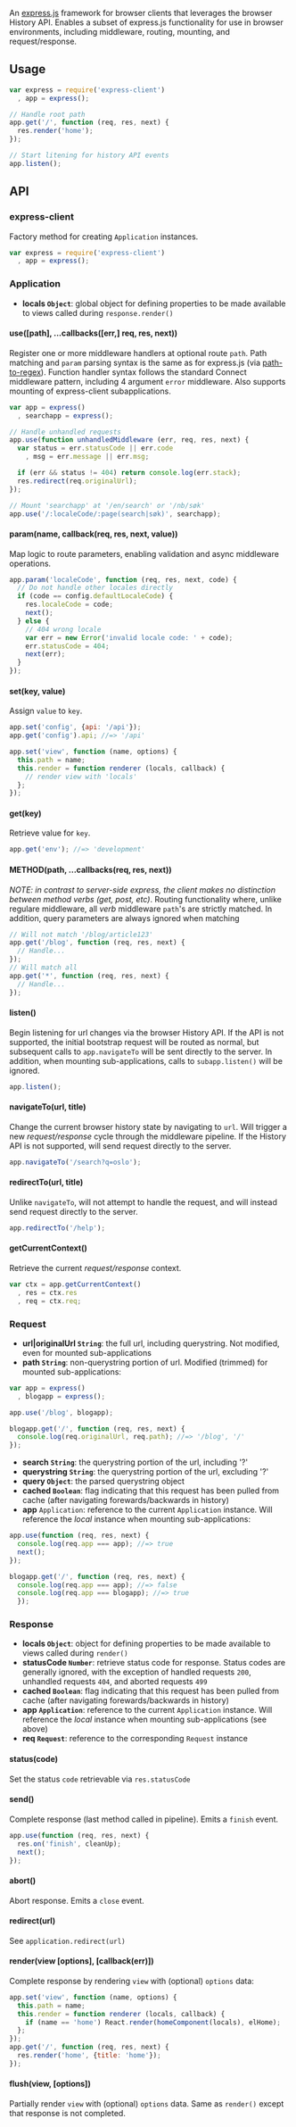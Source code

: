 An [express.js](http://expressjs.com) framework for browser clients that leverages the browser History API. Enables a subset of express.js functionality for use in browser environments, including middleware, routing, mounting, and request/response.

## Usage
```js
var express = require('express-client')
  , app = express();

// Handle root path
app.get('/', function (req, res, next) {
  res.render('home');
});

// Start litening for history API events
app.listen();
```

## API

### express-client
Factory method for creating `Application` instances.

```js
var express = require('express-client')
  , app = express();
```

### Application
- **locals `Object`**: global object for defining properties to be made available to views called during `response.render()`

#### use([path], ...callbacks([err,] req, res, next))
Register one or more middleware handlers at optional route `path`. Path matching and `param` parsing syntax is the same as for express.js (via [path-to-regex](https://github.com/pillarjs/path-to-regexp)). Function handler syntax follows the standard Connect middleware pattern, including 4 argument `error` middleware. Also supports mounting of express-client subapplications.
```js
var app = express()
  , searchapp = express();

// Handle unhandled requests
app.use(function unhandledMiddleware (err, req, res, next) {
  var status = err.statusCode || err.code
    , msg = err.message || err.msg;

  if (err && status != 404) return console.log(err.stack);
  res.redirect(req.originalUrl);
});

// Mount 'searchapp' at '/en/search' or '/nb/søk'
app.use('/:localeCode/:page(search|søk)', searchapp);
```

#### param(name, callback(req, res, next, value))
Map logic to route parameters, enabling validation and async middleware operations.
```js
app.param('localeCode', function (req, res, next, code) {
  // Do not handle other locales directly
  if (code == config.defaultLocaleCode) {
    res.localeCode = code;
    next();
  } else {
    // 404 wrong locale
    var err = new Error('invalid locale code: ' + code);
    err.statusCode = 404;
    next(err);
  }
});
```

#### set(key, value)
Assign `value` to `key`.
```js
app.set('config', {api: '/api'});
app.get('config').api; //=> '/api'

app.set('view', function (name, options) {
  this.path = name;
  this.render = function renderer (locals, callback) {
    // render view with 'locals'
  };
});
```

#### get(key)
Retrieve value for `key`.
```js
app.get('env'); //=> 'development'
```

#### METHOD(path, ...callbacks(req, res, next))
*NOTE: in contrast to server-side express, the client makes no distinction between method verbs (get, post, etc)*. Routing functionality where, unlike regulare middleware, all *verb* middleware `path`'s are strictly matched. In addition, query parameters are always ignored when matching
```js
// Will not match '/blog/article123'
app.get('/blog', function (req, res, next) {
  // Handle...
});
// Will match all
app.get('*', function (req, res, next) {
  // Handle...
});
```

#### listen()
Begin listening for url changes via the browser History API. If the API is not supported, the initial bootstrap request will be routed as normal, but subsequent calls to `app.navigateTo` will be sent directly to the server. In addition, when mounting sub-applications, calls to `subapp.listen()` will be ignored.
```js
app.listen();
```

#### navigateTo(url, title)
Change the current browser history state by navigating to `url`. Will trigger a new *request/response* cycle through the middleware pipeline. If the History API is not supported, will send request directly to the server.
```js
app.navigateTo('/search?q=oslo');
```

#### redirectTo(url, title)
Unlike `navigateTo`, will not attempt to handle the request, and will instead send request directly to the server.
```js
app.redirectTo('/help');
```

#### getCurrentContext()
Retrieve the current *request/response* context.
```js
var ctx = app.getCurrentContext()
  , res = ctx.res
  , req = ctx.req;
```

### Request
- **url|originalUrl `String`**: the full url, including querystring. Not modified, even for mounted sub-applications
- **path `String`**: non-querystring portion of url. Modified (trimmed) for mounted sub-applications:
```js
var app = express()
  , blogapp = express();

app.use('/blog', blogapp);

blogapp.get('/', function (req, res, next) {
  console.log(req.originalUrl, req.path); //=> '/blog', '/'
});
```
- **search `String`**: the querystring portion of the url, including '?'
- **querystring `String`**: the querystring portion of the url, excluding '?'
- **query `Object`**: the parsed querystring object
- **cached `Boolean`**: flag indicating that this request has been pulled from cache (after navigating forewards/backwards in history)
- **app** `Application`: reference to the current `Application` instance. Will reference the *local* instance when mounting sub-applications:
```js
app.use(function (req, res, next) {
  console.log(req.app === app); //=> true
  next();
});

blogapp.get('/', function (req, res, next) {
  console.log(req.app === app); //=> false
  console.log(req.app === blogapp); //=> true
  });
```

### Response
- **locals `Object`**: object for defining properties to be made available to views called during `render()`
- **statusCode `Number`**: retrieve status code for response. Status codes are generally ignored, with the exception of handled requests `200`, unhandled requests `404`, and aborted requests `499`
- **cached `Boolean`**: flag indicating that this request has been pulled from cache (after navigating forewards/backwards in history)
- **app `Application`**: reference to the current `Application` instance. Will reference the *local* instance when mounting sub-applications (see above)
- **req `Request`**: reference to the corresponding `Request` instance

#### status(code)
Set the status `code` retrievable via `res.statusCode`

#### send()
Complete response (last method called in pipeline). Emits a `finish` event.
```js
app.use(function (req, res, next) {
  res.on('finish', cleanUp);
  next();
});
```

#### abort()
Abort response. Emits a `close` event.

#### redirect(url)
See `application.redirect(url)`

#### render(view [options], [callback(err)])
Complete response by rendering `view` with (optional) `options` data:
```js
app.set('view', function (name, options) {
  this.path = name;
  this.render = function renderer (locals, callback) {
    if (name == 'home') React.render(homeComponent(locals), elHome);
  };
});
app.get('/', function (req, res, next) {
  res.render('home', {title: 'home'});
});
```

#### flush(view, [options])
Partially render `view` with (optional) `options` data. Same as `render()` except that response is not completed.